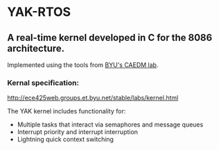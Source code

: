 # YAK-RTOS

## A real-time kernel developed in C for the 8086 architecture.
Implemented using the tools from [BYU's CAEDM lab](https://github.com/plusk01/8086-toolchain).
### Kernal specification:

http://ece425web.groups.et.byu.net/stable/labs/kernel.html

The YAK kernel includes functionality for:

* Multiple tasks that interact via semaphores and message queues
* Interrupt priority and interrupt interruption
* Lightning quick context switching
